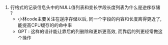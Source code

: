 1. 行格式的记录信息头中的NULL值列表和变长字段长度列表为什么是逆序存储 ?
    - 小林code主要关注在逆序存储以后, 同一个字段的内容和长度离得更近了, 能提高CPU缓存的的命中率
    - GPT : 这样的设计能让靠后的列删除和更新更高效, 而靠后的列更经常做这个操作